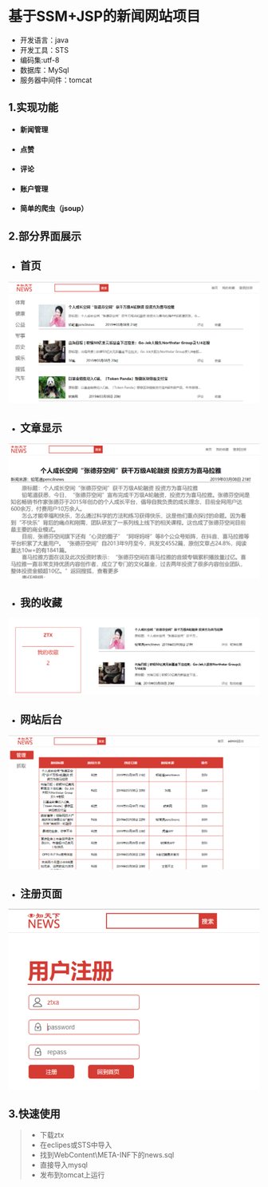 # 基于SSM+JSP的新闻网站项目
* 开发语言：java
* 开发工具：STS
* 编码集:utf-8
* 数据库：MySql
* 服务器中间件：tomcat 

## 1.实现功能
   * #### 新闻管理
   * #### 点赞
   * #### 评论
   * #### 账户管理
   * #### 简单的爬虫（jsoup）
   
## 2.部分界面展示
* ## 首页
![](https://raw.githubusercontent.com/phyear/news/master/projectPicture/2019-04-04_161945.png "首页")
* ## 文章显示
![](https://raw.githubusercontent.com/phyear/news/master/projectPicture/artificate.png "文章显示")
* ## 我的收藏
![](https://raw.githubusercontent.com/phyear/news/master/projectPicture/collect.png "我的收藏")
* ## 网站后台
![](https://raw.githubusercontent.com/phyear/news/master/projectPicture/managePage.png "网站后台")
* ## 注册页面
![](https://raw.githubusercontent.com/phyear/news/master/projectPicture/register.png "注册页面")
## 3.快速使用

> * 下载ztx
> * 在eclipes或STS中导入
> * 找到WebContent\META-INF下的news.sql
> * 直接导入mysql
> * 发布到tomcat上运行

